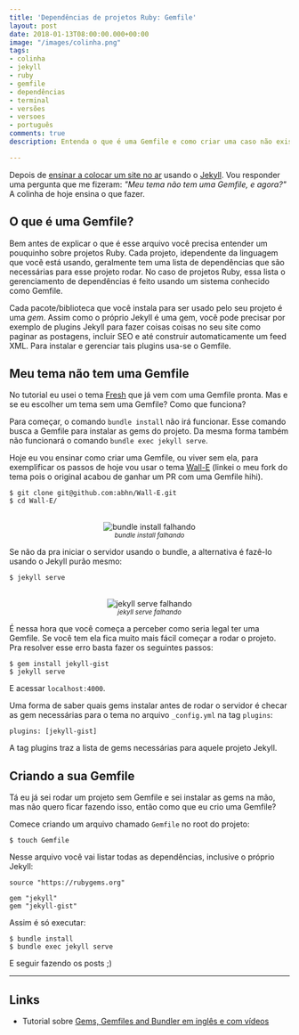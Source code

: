 ```yaml
---
title: 'Dependências de projetos Ruby: Gemfile'
layout: post
date: 2018-01-13T08:00:00.000+00:00
image: "/images/colinha.png"
tags:
- colinha
- jekyll
- ruby
- gemfile
- dependências
- terminal
- versões
- versoes
- português
comments: true
description: Entenda o que é uma Gemfile e como criar uma caso não exista.

---
```

Depois de [ensinar a colocar um site no ar](http://jtemporal.com/do-tema-ao-ar/) usando o [Jekyll](https://jekyllrb.com/). Vou responder uma pergunta que me fizeram: _"Meu tema não tem uma Gemfile, e agora?"_ A colinha de hoje ensina o que fazer.

## O que é uma Gemfile?

Bem antes de explicar o que é esse arquivo você precisa entender um pouquinho sobre projetos Ruby. Cada projeto, idependente da linguagem que você está usando, geralmente tem uma lista de dependências que são necessárias para esse projeto rodar. No caso de projetos Ruby, essa lista o gerenciamento de dependências é feito usando um sistema conhecido como Gemfile.

Cada pacote/biblioteca que você instala para ser usado pelo seu projeto é uma _gem_. Assim como o próprio Jekyll é uma gem, você pode precisar por exemplo de plugins Jekyll para fazer coisas coisas no seu site como paginar as postagens, incluir SEO e até construir automaticamente um feed XML. Para instalar e gerenciar tais plugins usa-se o Gemfile.

## Meu tema não tem uma Gemfile

No tutorial eu usei o tema [Fresh](http://jekyllthemes.org/themes/fresh/) que já vem com uma Gemfile pronta. Mas e se eu escolher um tema sem uma Gemfile? Como que funciona?

Para começar, o comando `bundle install` não irá funcionar. Esse comando busca a Gemfile para instalar as gems do projeto. Da mesma forma também não funcionará o comando `bundle exec jekyll serve`.

Hoje eu vou ensinar como criar uma Gemfile, ou viver sem ela, para exemplificar os passos de hoje vou usar o tema [Wall-E](https://github.com/jtemporal/Wall-E) (linkei o meu fork do tema pois o original acabou de ganhar um PR com uma Gemfile hihi).

``` console
$ git clone git@github.com:abhn/Wall-E.git
$ cd Wall-E/
```

<center>
  <br>
<img src="https://i.imgur.com/Efo1e1C.png" alt="bundle install falhando">
<br>
  <small><i>bundle install falhando</i></small>
</center>

Se não da pra iniciar o servidor usando o bundle, a alternativa é fazê-lo usando o Jekyll purão mesmo:

``` console
$ jekyll serve
```

<center>
  <br>
<img src="https://i.imgur.com/RGYPVQu.png" alt="jekyll serve falhando">
<br>
  <small><i>jekyll serve falhando</i></small>
</center>

É nessa hora que você começa a perceber como seria legal ter uma Gemfile. Se você tem ela fica muito mais fácil começar a rodar o projeto. Pra resolver esse erro basta fazer os seguintes passos:

``` console
$ gem install jekyll-gist
$ jekyll serve
```

E acessar `localhost:4000`.

Uma forma de saber quais gems instalar antes de rodar o servidor é checar as gem necessárias para o tema no arquivo `_config.yml` na tag `plugins`:

``` plaintext
plugins: [jekyll-gist]
```

A tag plugins traz a lista de gems necessárias para aquele projeto Jekyll.

## Criando a sua Gemfile

Tá eu já sei rodar um projeto sem Gemfile e sei instalar as gems na mão, mas não quero ficar fazendo isso, então como que eu crio uma Gemfile?

Comece criando um arquivo chamado `Gemfile` no root do projeto:

``` console
$ touch Gemfile
```

Nesse arquivo você vai listar todas as dependências, inclusive o próprio Jekyll:

``` plaintext
source "https://rubygems.org"

gem "jekyll"
gem "jekyll-gist"
```

Assim é só executar:

``` console
$ bundle install
$ bundle exec jekyll serve
```

E seguir fazendo os posts ;)

***

## Links

* Tutorial sobre [Gems, Gemfiles and Bundler em inglês e com vídeos](https://learn.cloudcannon.com/jekyll/gemfiles-and-the-bundler/)